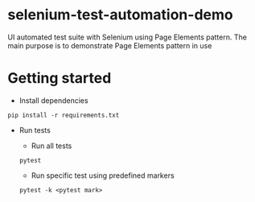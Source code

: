 # selenium-test-automation-demo

UI automated test suite with Selenium using Page Elements pattern. 
The main purpose is to demonstrate Page Elements pattern in use

# Getting started

* Install dependencies
```
pip install -r requirements.txt
```

* Run tests

  * Run all tests
  ```
  pytest
  ```
  * Run specific test using predefined markers
  ```
  pytest -k <pytest mark>
  ```
